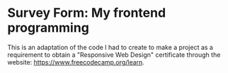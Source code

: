 # Survey Form: My frontend programming

This is an adaptation of the code I had to create to make a project as a requirement to obtain a "Responsive Web Design" certificate through the website: https://www.freecodecamp.org/learn.
